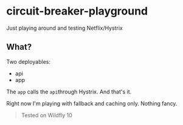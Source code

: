 # circuit-breaker-playground

Just playing around and testing Netflix/Hystrix

## What?

Two deployables:

- api
- app

The `app` calls the `api`through Hystrix. And that's it.

Right now I'm playing with fallback and caching only. Nothing fancy.

> Tested on Wildfly 10
